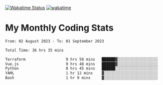 [![Wakatime Status](https://github.com/noopurphalak/noopurphalak/workflows/wakatime-status-update/badge.svg)](https://github.com/noopurphalak/noopurphalak/actions/workflows/main.yml)
[![wakatime](https://wakatime.com/badge/user/80ace140-ef40-4fdd-b8ed-f3be3d2e1aea.svg)](https://wakatime.com/@80ace140-ef40-4fdd-b8ed-f3be3d2e1aea)

# My Monthly Coding Stats

<!--START_SECTION:waka-->

```txt
From: 02 August 2023 - To: 01 September 2023

Total Time: 36 hrs 35 mins

Terraform                  9 hrs 58 mins   ██████▓░░░░░░░░░░░░░░░░░░   27.08 %
Vue.js                     9 hrs 48 mins   ██████▓░░░░░░░░░░░░░░░░░░   26.63 %
Python                     8 hrs 45 mins   ██████░░░░░░░░░░░░░░░░░░░   23.75 %
YAML                       1 hr 12 mins    ▓░░░░░░░░░░░░░░░░░░░░░░░░   03.27 %
Bash                       1 hr 9 mins     ▓░░░░░░░░░░░░░░░░░░░░░░░░   03.15 %
```

<!--END_SECTION:waka-->

